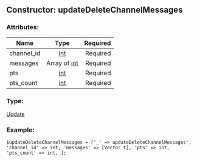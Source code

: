 ## Constructor: updateDeleteChannelMessages  

### Attributes:

| Name     |    Type       | Required |
|----------|:-------------:|---------:|
|channel\_id|[int](../types/int.md) | Required|
|messages|Array of [int](../types/int.md) | Required|
|pts|[int](../types/int.md) | Required|
|pts\_count|[int](../types/int.md) | Required|
### Type: 

[Update](../types/Update.md)
### Example:

```
$updateDeleteChannelMessages = ['_' => updateDeleteChannelMessages', 'channel_id' => int, 'messages' => [Vector t], 'pts' => int, 'pts_count' => int, ];
```